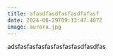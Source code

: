 ```yaml
---
title: afasdfasdfasfasdfafasf
date: 2024-06-29T09:13:47.407Z
image: aurora.jpg
---
```

a﻿dsfasfasfasfasfasfasfasdfasdfas